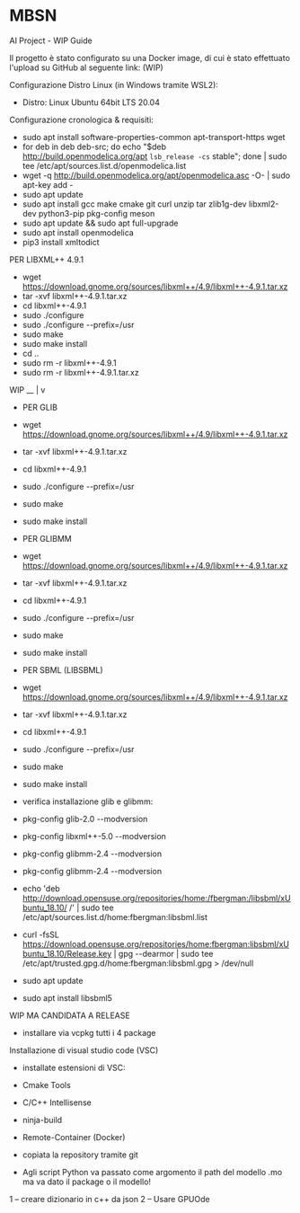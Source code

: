 # MBSN
AI Project - WIP Guide

Il progetto è stato configurato su una Docker image, di cui è stato effettuato l'upload su GitHub al seguente link: (WIP)


Configurazione Distro Linux (in Windows tramite WSL2):
- Distro: Linux Ubuntu 64bit LTS 20.04


Configurazione cronologica & requisiti:
- sudo apt install software-properties-common apt-transport-https wget
- for deb in deb deb-src; do echo "$deb http://build.openmodelica.org/apt `lsb_release -cs` stable"; done | sudo tee /etc/apt/sources.list.d/openmodelica.list
- wget -q http://build.openmodelica.org/apt/openmodelica.asc -O- | sudo apt-key add - 
- sudo apt update
- sudo apt install gcc make cmake git curl unzip tar zlib1g-dev libxml2-dev python3-pip pkg-config meson    
- sudo apt update && sudo apt full-upgrade
- sudo apt install openmodelica
- pip3 install xmltodict


PER LIBXML++ 4.9.1
- wget https://download.gnome.org/sources/libxml++/4.9/libxml++-4.9.1.tar.xz
- tar -xvf libxml++-4.9.1.tar.xz
- cd libxml++-4.9.1
- sudo ./configure
- sudo ./configure --prefix=/usr
- sudo make
- sudo make install
- cd ..
- sudo rm -r libxml++-4.9.1
- sudo rm -r libxml++-4.9.1.tar.xz


WIP __
      |
      v


- PER GLIB
- wget https://download.gnome.org/sources/libxml++/4.9/libxml++-4.9.1.tar.xz
- tar -xvf libxml++-4.9.1.tar.xz
- cd libxml++-4.9.1
- sudo ./configure --prefix=/usr
- sudo make
- sudo make install

- PER GLIBMM
- wget https://download.gnome.org/sources/libxml++/4.9/libxml++-4.9.1.tar.xz
- tar -xvf libxml++-4.9.1.tar.xz
- cd libxml++-4.9.1
- sudo ./configure --prefix=/usr
- sudo make
- sudo make install

- PER SBML (LIBSBML)
- wget https://download.gnome.org/sources/libxml++/4.9/libxml++-4.9.1.tar.xz
- tar -xvf libxml++-4.9.1.tar.xz
- cd libxml++-4.9.1
- sudo ./configure --prefix=/usr
- sudo make
- sudo make install


- verifica installazione glib e glibmm:
- pkg-config glib-2.0 --modversion
- pkg-config libxml++-5.0 --modversion
- pkg-config glibmm-2.4 --modversion
- pkg-config glibmm-2.4 --modversion

- echo 'deb http://download.opensuse.org/repositories/home:/fbergman:/libsbml/xUbuntu_18.10/ /' | sudo tee /etc/apt/sources.list.d/home:fbergman:libsbml.list

- curl -fsSL https://download.opensuse.org/repositories/home:fbergman:libsbml/xUbuntu_18.10/Release.key | gpg --dearmor | sudo tee /etc/apt/trusted.gpg.d/home:fbergman:libsbml.gpg > /dev/null

- sudo apt update

- sudo apt install libsbml5


WIP MA CANDIDATA A RELEASE
- installare via vcpkg tutti i 4 package


Installazione di visual studio code (VSC)
- installate estensioni di VSC:
- Cmake Tools
- C/C++ Intellisense
- ninja-build
- Remote-Container (Docker)
- copiata la repository tramite git



- Agli script Python va passato come argomento il path del modello .mo ma va dato il package o il modello!

1 – creare dizionario in c++ da json
2 – Usare GPUOde
